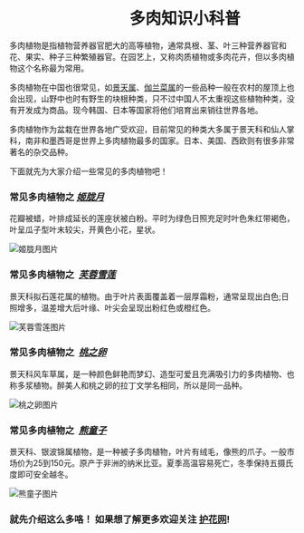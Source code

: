 #                                   **多肉知识小科普**

  多肉植物是指植物营养器官肥大的高等植物，通常具根、茎、叶三种营养器官和花、果实、种子三种繁殖器官。在园艺上，又称肉质植物或多肉花卉，但以多肉植物这个名称最为常用。

  多肉植物在中国也很常见，如[景天属](https://baike.so.com/doc/5857154-6069997.html)、[伽兰菜属](https://baike.so.com/doc/6425107-6638779.html)的一些品种一般在农村的屋顶上也会出现，山野中也时有野生的块根种类，只不过中国人不太重视这些植物种类，没有开发成为商品。现今韩国、日本等国家将他们培育出来销往世界各地。
  
  多肉植物作为盆栽在世界各地广受欢迎，目前常见的种类大多属于景天科和仙人掌科，南非和墨西哥是世界上多肉植物最多的国家。日本、美国、西欧则有很多非常著名的杂交品种。
  
下面就先为大家介绍一些常见的多肉植物吧！
### 常见多肉植物之  _[姬胧月](https://baike.so.com/doc/24971861-25929261.html)_

花瓣被蜡，叶排成延长的莲座状被白粉。平时为绿色日照充足时叶色朱红带褐色，叶呈瓜子型叶末较尖，开黄色小花，星状。

![姬胧月图片](http://imgx.xiawu.com/xzimg/i4/i1/17137020614401033/T1SQhMXqBeXXXXXXXX_!!0-item_pic.jpg)
### 常见多肉植物之  _[芙蓉雪莲](https://baike.so.com/doc/25402820-26426620.html)_

景天科拟石莲花属的植物。由于叶片表面覆盖着一层厚霜粉，通常呈现出白色;日照增多，温差增大后叶缘、叶尖会呈现出粉红色或橙红色。

![芙蓉雪莲图片](http://cdn.duitang.com/uploads/item/201203/12/20120312141007_eEiyx.jpeg)
### 常见多肉植物之  _[桃之卵](https://baike.so.com/doc/6986735-7209530.html)_

景天科风车草属，是一种颜色鲜艳而梦幻、造型可爱且充满吸引力的多肉植物、也称多浆植物。醉美人和桃之卵的拉丁文学名相同，所以是同一品种。

![桃之卵图片](http://imgx.xiawu.com/xzimg/i4/i3/TB1jviJHVXXXXa3XFXXXXXXXXXX_!!0-item_pic.jpg)

### 常见多肉植物之  _[熊童子](https://baike.so.com/doc/5577474-5791165.html)_

景天科、银波锦属植物，是一种被子多肉植物，叶片有绒毛，像熊的爪子。一般市场价为25到150元。原产于非洲的纳米比亚。夏季高温容易死亡，冬季保持五摄氏度即可安全越冬。

![熊童子图片](http://img.zcool.cn/community/01a35e554bc7d3000001bf7230a63c.jpg)

### 就先介绍这么多咯！ 如果想了解更多欢迎关注 **[护花网](http://www.aihuhua.com/zhuti/duorouzhiwu/)**!
